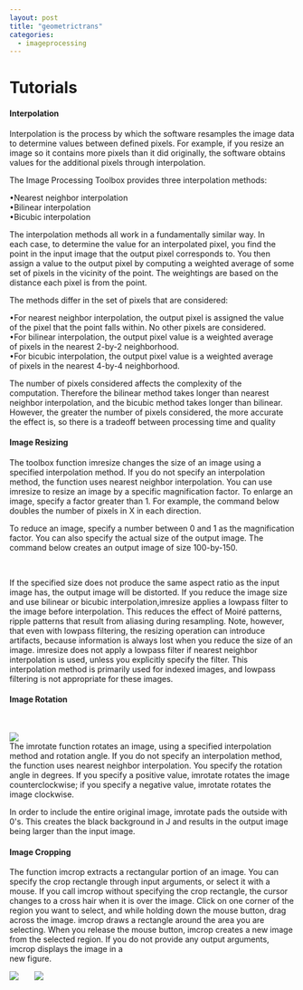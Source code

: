 ```yaml
---
layout: post
title: "geometrictrans"
categories:
  - imageprocessing
---
```

# Tutorials

#### Interpolation

Interpolation is the process by which the software resamples the image data to determine values between defined pixels. For example, if you resize an image so it contains more pixels than it did originally, the software obtains values for the additional pixels through interpolation.

The Image Processing Toolbox provides three interpolation methods:

•Nearest neighbor interpolation  
•Bilinear interpolation  
•Bicubic interpolation

The interpolation methods all work in a fundamentally similar way. In each case, to determine the value for an interpolated pixel, you find the point in the input image that the output pixel corresponds to. You then assign a value to the output pixel by computing a weighted average of some set of pixels in the vicinity of the point. The weightings are based on the distance each pixel is from the point.

The methods differ in the set of pixels that are considered:

•For nearest neighbor interpolation, the output pixel is assigned the value of the pixel that the point falls within. No other pixels are considered.  
•For bilinear interpolation, the output pixel value is a weighted average of pixels in the nearest 2-by-2 neighborhood.  
•For bicubic interpolation, the output pixel value is a weighted average of pixels in the nearest 4-by-4 neighborhood.

The number of pixels considered affects the complexity of the computation. Therefore the bilinear method takes longer than nearest neighbor interpolation, and the bicubic method takes longer than bilinear. However, the greater the number of pixels considered, the more accurate the effect is, so there is a tradeoff between processing time and quality

#### Image Resizing

The toolbox function imresize changes the size of an image using a specified interpolation method. If you do not specify an interpolation method, the function uses nearest neighbor interpolation. You can use imresize to resize an image by a specific magnification factor. To enlarge an image, specify a factor greater than 1. For example, the command below doubles the number of pixels in X in each direction.

To reduce an image, specify a number between 0 and 1 as the magnification factor. You can also specify the actual size of the output image. The command below creates an output image of size 100-by-150.

 

If the specified size does not produce the same aspect ratio as the input image has, the output image will be distorted. If you reduce the image size and use bilinear or bicubic interpolation,imresize applies a lowpass filter to the image before interpolation. This reduces the effect of Moiré patterns, ripple patterns that result from aliasing during resampling. Note, however, that even with lowpass filtering, the resizing operation can introduce artifacts, because information is always lost when you reduce the size of an image. imresize does not apply a lowpass filter if nearest neighbor interpolation is used, unless you explicitly specify the filter. This interpolation method is primarily used for indexed images, and lowpass filtering is not appropriate for these images.

#### Image Rotation

 

![][1]  
The imrotate function rotates an image, using a specified interpolation method and rotation angle. If you do not specify an interpolation method, the function uses nearest neighbor interpolation. You specify the rotation angle in degrees. If you specify a positive value, imrotate rotates the image counterclockwise; if you specify a negative value, imrotate rotates the image clockwise.

In order to include the entire original image, imrotate pads the outside with  
0's. This creates the black background in J and results in the output image  
being larger than the input image.

#### Image Cropping

The function imcrop extracts a rectangular portion of an image. You can specify the crop rectangle through input arguments, or select it with a mouse. If you call imcrop without specifying the crop rectangle, the cursor changes to a cross hair when it is over the image. Click on one corner of the region you want to select, and while holding down the mouse button, drag across the image. imcrop draws a rectangle around the area you are selecting. When you release the mouse button, imcrop creates a new image from the selected region. If you do not provide any output arguments, imcrop displays the image in a  
new figure.

![][2]       ![][3]

[1]: https://lh4.googleusercontent.com/syAdomdn8eDWcn9vypUTNXBPT-YbM_BLtYdz6lCFglS0ccs9c3ShLCC2wQo17worSqpNxmVRdPu8jAQzgyjNocHQigkWZh6Zsrh6MV9HYJaSyQKcaMEFv3RP
[2]: https://lh6.googleusercontent.com/ALsYQpWaTSuOs_O03cBtHpSQWfuCfuJC75oM_XTYCGoQiPUEkt3zudvLX_27G56YK1e79UHKflrtDeRVP7UNXFMG2odkUarXZbxgwN5AnQjeF-Ru5pX31byB
[3]: https://lh6.googleusercontent.com/YtOGpr9cCCyfHduIrEmKiZs1kfUivYsFBavCb4whlLLtenPfuJtrj1S1pjkRfT-kvEqSv2UN3naM8ZAm0XVSEFfF579FcaIHUr-PNEZoAzUk4VvxEQZrsSn7
